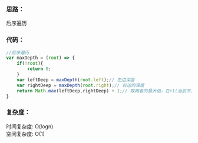 
### 思路： 
后序遍历

### 代码：
```js
//后序遍历
var maxDepth = (root) => {
    if(!root){
        return 0;
    }
    var leftDeep = maxDepth(root.left);// 左边深度
    var rightDeep = maxDepth(root.right);// 右边的深度
    return Math.max(leftDeep,rightDeep) + 1;// 取两者的最大值，在+1(当前节点)
}
```
### 复杂度：
时间复杂度: O(logn)  
空间复杂度: O(1)
